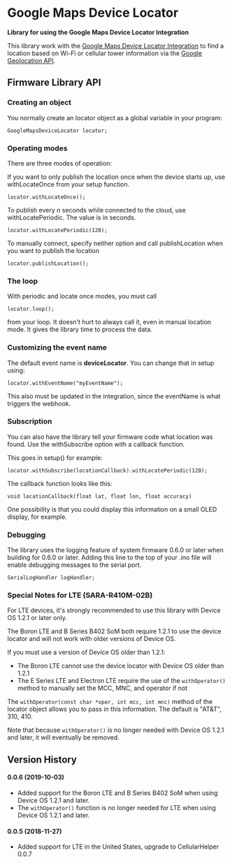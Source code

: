 # Google Maps Device Locator

**Library for using the Google Maps Device Locator Integration**

This library work with the [Google Maps Device Locator Integration](https://docs.particle.io/tutorials/integrations/google-maps/) to find a location based on Wi-Fi or cellular tower information via the [Google Geolocation API](https://developers.google.com/maps/documentation/geolocation/intro).


## Firmware Library API

### Creating an object

You normally create an locator object as a global variable in your program:

```
GoogleMapsDeviceLocator locator;
```

### Operating modes

There are three modes of operation:

If you want to only publish the location once when the device starts up, use withLocateOnce from your setup function.

```
locator.withLocateOnce();
```

To publish every *n* seconds while connected to the cloud, use withLocatePeriodic. The value is in seconds.

```
locator.withLocatePeriodic(120);
```

To manually connect, specify neither option and call publishLocation when you want to publish the location

```
locator.publishLocation();
```

### The loop

With periodic and locate once modes, you must call 

```
locator.loop();
```

from your loop. It doesn't hurt to always call it, even in manual location mode. It gives the library time to process the data.

### Customizing the event name

The default event name is **deviceLocator**. You can change that in setup using:

```
locator.withEventName("myEventName");
```

This also must be updated in the integration, since the eventName is what triggers the webhook. 

### Subscription

You can also have the library tell your firmware code what location was found. Use the withSubscribe option with a callback function.

This goes in setup() for example:

```
locator.withSubscribe(locationCallback).withLocatePeriodic(120);
```

The callback function looks like this:

```
void locationCallback(float lat, float lon, float accuracy)
```

One possibility is that you could display this information on a small OLED display, for example.

### Debugging

The library uses the logging feature of system firmware 0.6.0 or later when building for 0.6.0 or later. Adding this line to the top of your .ino file will enable debugging messages to the serial port.

```
SerialLogHandler logHandler;
```

### Special Notes for LTE (SARA-R410M-02B)

For LTE devices, it's strongly recommended to use this library with Device OS 1.2.1 or later only. 

The Boron LTE and B Series B402 SoM both require 1.2.1 to use the device locator and will not work with older versions of Device OS.

If you must use a version of Device OS older than 1.2.1:

- The Boron LTE cannot use the device locator with Device OS older than 1.2.1
- The E Series LTE and Electron LTE require the use of the `withOperator()` method to manually set the MCC, MNC, and operator if not 

The `withOperator(const char *oper, int mcc, int mnc)` method of the locator object allows you to pass in this information. The default is "AT&T", 310, 410.

Note that because `withOperator()` is no longer needed with Device OS 1.2.1 and later, it will eventually be removed.


## Version History

#### 0.0.6 (2019-10-03)

- Added support for the Boron LTE and B Series B402 SoM when using Device OS 1.2.1 and later.
- The `withOperator()` function is no longer needed for LTE when using Device OS 1.2.1 and later. 


#### 0.0.5 (2018-11-27) 

- Added support for LTE in the United States, upgrade to CellularHelper 0.0.7



